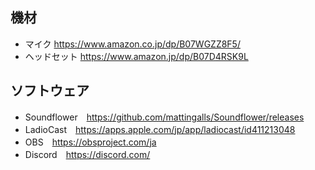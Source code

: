## 機材

- マイク https://www.amazon.co.jp/dp/B07WGZZ8F5/
- ヘッドセット https://www.amazon.jp/dp/B07D4RSK9L

## ソフトウェア

- Soundflower　https://github.com/mattingalls/Soundflower/releases
- LadioCast　https://apps.apple.com/jp/app/ladiocast/id411213048
- OBS　https://obsproject.com/ja
- Discord　https://discord.com/


